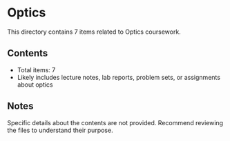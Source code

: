 # Optics

This directory contains 7 items related to Optics coursework.

## Contents
- Total items: 7
- Likely includes lecture notes, lab reports, problem sets, or assignments about optics

## Notes
Specific details about the contents are not provided. 
Recommend reviewing the files to understand their purpose.
